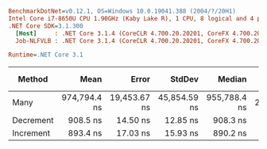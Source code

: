 ``` ini

BenchmarkDotNet=v0.12.1, OS=Windows 10.0.19041.388 (2004/?/20H1)
Intel Core i7-8650U CPU 1.90GHz (Kaby Lake R), 1 CPU, 8 logical and 4 physical cores
.NET Core SDK=3.1.300
  [Host]     : .NET Core 3.1.4 (CoreCLR 4.700.20.20201, CoreFX 4.700.20.22101), X64 RyuJIT
  Job-NLFVLB : .NET Core 3.1.4 (CoreCLR 4.700.20.20201, CoreFX 4.700.20.22101), X64 RyuJIT

Runtime=.NET Core 3.1  

```
|    Method |         Mean |        Error |       StdDev |       Median |    Gen 0 | Gen 1 | Gen 2 |  Allocated |
|---------- |-------------:|-------------:|-------------:|-------------:|---------:|------:|------:|-----------:|
|      Many | 974,794.4 ns | 19,453.67 ns | 45,854.59 ns | 955,788.4 ns | 253.9063 |     - |     - | 1039.06 KB |
| Decrement |     908.5 ns |     14.50 ns |     12.85 ns |     908.3 ns |   0.2537 |     - |     - |    1.04 KB |
| Increment |     893.4 ns |     17.03 ns |     15.93 ns |     890.2 ns |   0.2537 |     - |     - |    1.04 KB |
